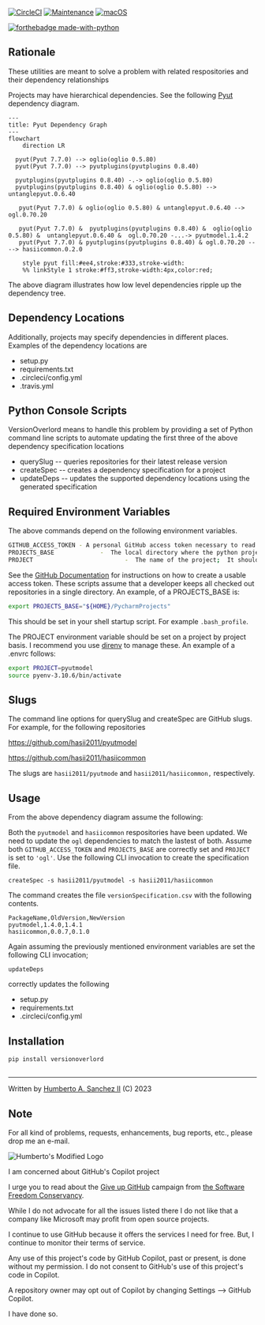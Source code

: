 [![CircleCI](https://dl.circleci.com/status-badge/img/gh/hasii2011/versionoverlord/tree/master.svg?style=shield)](https://dl.circleci.com/status-badge/redirect/gh/hasii2011/versionoverlord/tree/master)
[![Maintenance](https://img.shields.io/badge/Maintained%3F-yes-green.svg)](https://GitHub.com/Naereen/StrapDown.js/graphs/commit-activity)
[![macOS](https://svgshare.com/i/ZjP.svg)](https://svgshare.com/i/ZjP.svg)

[![forthebadge made-with-python](http://ForTheBadge.com/images/badges/made-with-python.svg)](https://www.python.org/)



## Rationale

These utilities are meant to solve a problem with related respositories and their dependency relationships

Projects may have hierarchical dependencies.  See the following [Pyut](https://github.com/hasii2011/PyUt) dependency diagram. 



```mermaid
---
title: Pyut Dependency Graph
---
flowchart
	direction LR
	
  pyut(Pyut 7.7.0) --> oglio(oglio 0.5.80)
  pyut(Pyut 7.7.0) --> pyutplugins(pyutplugins 0.8.40)
  
  pyutplugins(pyutplugins 0.8.40) -.-> oglio(oglio 0.5.80)
  pyutplugins(pyutplugins 0.8.40) & oglio(oglio 0.5.80) --> untanglepyut.0.6.40

   pyut(Pyut 7.7.0) & oglio(oglio 0.5.80) & untanglepyut.0.6.40 --> ogl.0.70.20
   
   pyut(Pyut 7.7.0) &  pyutplugins(pyutplugins 0.8.40) &  oglio(oglio 0.5.80) &  untanglepyut.0.6.40 &  ogl.0.70.20 -...-> pyutmodel.1.4.2
   pyut(Pyut 7.7.0) & pyutplugins(pyutplugins 0.8.40) & ogl.0.70.20 ----> hasiicommon.0.2.0

    style pyut fill:#ee4,stroke:#333,stroke-width:
    %% linkStyle 1 stroke:#ff3,stroke-width:4px,color:red;
```

The above diagram illustrates how low level dependencies ripple up the dependency tree.  

## Dependency Locations

Additionally, projects may specify dependencies in different places.  Examples of the dependency locations are

* setup.py
* requirements.txt
* .circleci/config.yml
* .travis.yml



## Python Console Scripts

VersionOverlord means to handle this problem by providing a set of Python command line scripts to automate updating the first three of the above dependency specification locations

* querySlug -- queries repositories for their latest release version
* createSpec -- creates a dependency specification for a project 
* updateDeps -- updates the supported dependency locations using the generated specification



## Required Environment Variables

The above commands depend on the following environment variables.

```bash
GITHUB_ACCESS_TOKEN - A personal GitHub access token necessary to read repository release information
PROJECTS_BASE             -  The local directory where the python projects are based
PROJECT                          -  The name of the project;  It should be a directory name
```

See the [GitHub Documentation](https://docs.github.com/en/authentication/keeping-your-account-and-data-secure/creating-a-personal-access-token) for instructions on how to create a usable access token.  These scripts assume  that a developer keeps all checked out repositories in a single directory.  An example, of a PROJECTS_BASE is:

```bash
export PROJECTS_BASE="${HOME}/PycharmProjects" 
```

This should be set in your shell startup script.  For example `.bash_profile`.

The PROJECT environment variable should be set on a project by project basis.  I recommend you use [direnv](https://direnv.net) to manage these.  An example of a .envrc follows:

```bash
export PROJECT=pyutmodel
source pyenv-3.10.6/bin/activate
```

## Slugs

The command line options for querySlug and createSpec are GitHub slugs.  For example, for the following repositories

https://github.com/hasii2011/pyutmodel

https://github.com/hasii2011/hasiicommon

The slugs are `hasii2011/pyutmode` and `hasii2011/hasiicommon,` respectively.



## Usage

From the above dependency diagram assume the following:

Both the `pyutmodel` and `hasiicommon` respositories have been updated.  We need to update the `ogl` dependencies to match the lastest of both.  Assume both `GITHUB_ACCESS_TOKEN` and `PROJECTS_BASE` are correctly set and `PROJECT` is set to `'ogl'`.  Use the following CLI invocation to create the specification file.

```
createSpec -s hasii2011/pyutmodel -s hasii2011/hasiicommon
```

The command creates the file `versionSpecification.csv` with the following contents.

```
PackageName,OldVersion,NewVersion
pyutmodel,1.4.0,1.4.1
hasiicommon,0.0.7,0.1.0                   
```

Again assuming the previously mentioned environment variables are set the following CLI invocation;

```
updateDeps
```

correctly updates the following

* setup.py
* requirements.txt
* .circleci/config.yml

## Installation

```
pip install versionoverlord
```



## 


___

Written by [Humberto A. Sanchez II](mailto@humberto.a.sanchez.ii@gmail.com) (C) 2023


## Note
For all kind of problems, requests, enhancements, bug reports, etc.,
please drop me an e-mail.


![Humberto's Modified Logo](https://raw.githubusercontent.com/wiki/hasii2011/gittodoistclone/images/SillyGitHub.png)

I am concerned about GitHub's Copilot project



I urge you to read about the
[Give up GitHub](https://GiveUpGitHub.org) campaign from
[the Software Freedom Conservancy](https://sfconservancy.org).

While I do not advocate for all the issues listed there I do not like that
a company like Microsoft may profit from open source projects.

I continue to use GitHub because it offers the services I need for free.  But, I continue
to monitor their terms of service.

Any use of this project's code by GitHub Copilot, past or present, is done
without my permission.  I do not consent to GitHub's use of this project's
code in Copilot.

A repository owner may opt out of Copilot by changing Settings --> GitHub Copilot.

I have done so.

